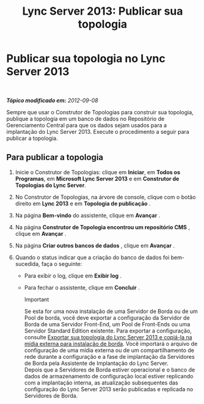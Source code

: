 ﻿---
title: 'Lync Server 2013: Publicar sua topologia'
TOCTitle: Publicar sua topologia
ms:assetid: bfed3829-7a54-4b5c-a7cb-28871acd35e7
ms:mtpsurl: https://technet.microsoft.com/pt-br/library/Gg412935(v=OCS.15)
ms:contentKeyID: 49307992
ms.date: 05/19/2016
mtps_version: v=OCS.15
ms.translationtype: HT
---

# Publicar sua topologia no Lync Server 2013

 

_**Tópico modificado em:** 2012-09-08_

Sempre que usar o Construtor de Topologias para construir sua topologia, publique a topologia em um banco de dados no Repositório de Gerenciamento Central para que os dados sejam usados para a implantação do Lync Server 2013. Execute o procedimento a seguir para publicar a topologia.

## Para publicar a topologia

1.  Inicie o Construtor de Topologias: clique em **Iniciar**, em **Todos os Programas**, em **Microsoft Lync Server 2013** e em **Construtor de Topologias do Lync Server**.

2.  No Construtor de Topologias, na árvore de console, clique com o botão direito em **Lync 2013** e em **Topologia de publicação** .

3.  Na página **Bem-vindo** do assistente, clique em **Avançar** .

4.  Na página **Construtor de Topologia encontrou um repositório CMS** , clique em **Avançar** .

5.  Na página **Criar outros bancos de dados** , clique em **Avançar** .

6.  Quando o status indicar que a criação do banco de dados foi bem-sucedida, faça o seguinte:
    
      - Para exibir o log, clique em **Exibir log** .
    
      - Para fechar o assistente, clique em **Concluir** .
        
        > [!important]  
        > Se esta for uma nova instalação de uma Servidor de Borda ou de um Pool de borda, você deve exportar a configuração da Servidor de Borda de uma Servidor Front-End, um Pool de Front-Ends ou uma Servidor Standard Edition existente. Para exportar a configuração, consulte <a href="lync-server-2013-export-your-topology-and-copy-it-to-external-media-for-edge-installation.md">Exportar sua topologia do Lync Server 2013 e copiá-la na mídia externa para instalação de borda</a>. Você importará o arquivo de configuração de uma mídia externa ou de um compartilhamento de rede durante a configuração e a fase de implantação da Servidores de Borda pela Assistente de Implantação do Lync Server.<br />        Depois que a Servidores de Borda estiver operacional e o banco de dados de armazenamento de configuração local estiver replicando com a implantação interna, as atualização subsequentes das configuração do Lync Server 2013 serão publicadas e replicada no Servidores de Borda.

